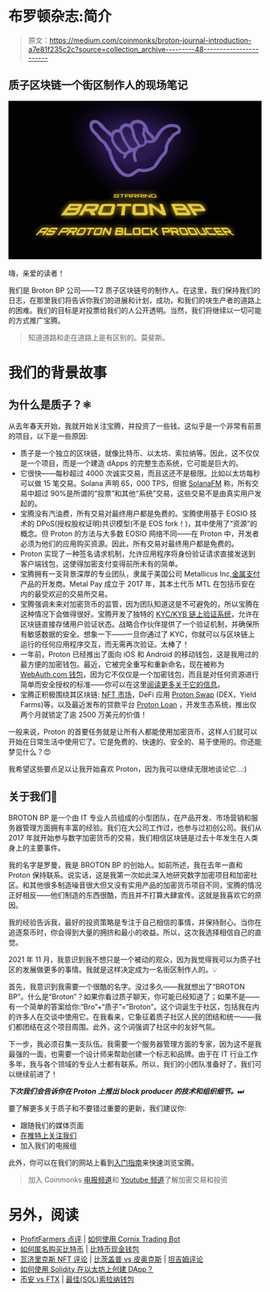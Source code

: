 # 布罗顿杂志:简介

> 原文：<https://medium.com/coinmonks/broton-journal-introduction-a7e81f235c2c?source=collection_archive---------48----------------------->

## 质子区块链一个街区制作人的现场笔记

![](img/05b9fe9274bb6e81c9d2892c1786714e.png)

嗨，亲爱的读者！

我们是 Broton BP 公司——T2 质子区块链号的制作人。在这里，我们保持我们的日志，在那里我们将告诉你我们的进展和计划，成功，和我们的块生产者的道路上的困难。我们的目标是对投票给我们的人公开透明。当然，我们将继续以一切可能的方式推广宝腾。

> 知道道路和走在道路上是有区别的。莫斐斯。

# 我们的背景故事

## 为什么是质子？⚛️

从去年春天开始，我就开始关注宝腾，并投资了一些钱。这似乎是一个非常有前景的项目，以下是一些原因:

*   质子是一个独立的区块链，就像比特币、以太坊、索拉纳等。因此，这不仅仅是一个项目，而是一个建造 dApps 的完整生态系统，它可能是巨大的。
*   它很快——每秒超过 4000 次诚实交易，而且这还不是极限。比如以太坊每秒可以做 15 笔交易。Solana 声明 65，000 TPS，但据 [SolanaFM](https://solana.fm/statistics) 称，所有交易中超过 90%是所谓的“投票”和其他“系统”交易，这些交易不是由真实用户发起的。
*   宝腾没有汽油费，所有交易对最终用户都是免费的。宝腾使用基于 EOSIO 技术的 DPoS(授权股权证明)共识模型(不是 EOS fork！)，其中使用了“资源”的概念。但 Proton 的方法与大多数 EOSIO 网络不同——在 Proton 中，开发者必须为他们的应用购买资源。因此，所有交易对最终用户都是免费的。
*   Proton 实现了一种签名请求机制，允许应用程序将身份验证请求直接发送到客户端钱包，这使得加密支付变得前所未有的简单。
*   宝腾拥有一支背景深厚的专业团队，隶属于美国公司 Metallicus Inc,[金属支付](https://metalpay.com/about)产品的开发商。Metal Pay 成立于 2017 年，其本土代币 MTL 在包括币安在内的最受欢迎的交易所交易。
*   宝腾强调未来对加密货币的监管，因为团队知道这是不可避免的，所以宝腾在这种情况下会做得很好。宝腾开发了独特的 [KYC/KYB 链上验证系统](https://protonkyc.com)，允许在区块链直接存储用户验证状态。战略合作伙伴提供了一个验证机制，并确保所有敏感数据的安全。想象一下——一旦你通过了 KYC，你就可以与区块链上运行的任何应用程序交互，而无需再次验证。太棒了！
*   一年前，Proton 已经推出了面向 iOS 和 Android 的移动钱包，这是我用过的最方便的加密钱包。最近，它被完全重写和重新命名，现在被称为[WebAuth.com 钱包](https://www.protonchain.com/wallet)，因为它不仅仅是一个加密钱包，而且是对任何资源进行简单而安全授权的标准——你可以在这里[阅读更多关于它的信息](https://blog.protonchain.com/meet-webauth/)。
*   宝腾正积极围绕其区块链: [NFT 市场](https://www.protonmarket.com)，DeFi 应用 [Proton Swap](https://protonswap.com) (DEX，Yield Farms)等，以及最近发布的贷款平台 [Proton Loan](https://protonloan.com) ，开发生态系统，推出仅两个月就锁定了逾 2500 万美元的价值！

一般来说，Proton 的首要任务就是让所有人都能使用加密货币，这样人们就可以开始在日常生活中使用它了。它是免费的、快速的、安全的、易于使用的。你还能梦见什么？😍

我希望这些要点足以让我开始喜欢 Proton，因为我可以继续无限地谈论它…:)

## 关于我们🤙

BROTON BP 是一个由 IT 专业人员组成的小型团队，在产品开发、市场营销和服务器管理方面拥有丰富的经验。我们在大公司工作过，也参与过初创公司。我们从 2017 年就开始参与数字加密货币的交易，我们相信区块链是过去十年发生在人类身上的主要事件。

我的名字是罗曼，我是 BROTON BP 的创始人。如前所述，我在去年一直和 Proton 保持联系。说实话，这是我第一次如此深入地研究数字加密项目和加密社区。和其他很多制造噪音很大但又没有实用产品的加密货币项目不同，宝腾的情况正好相反——他们制造的东西很酷，而且并不打算大肆宣传。这就是我喜欢它的原因。

我的经验告诉我，最好的投资策略是专注于自己相信的事情，并保持耐心。当你在追逐泵币时，你会得到大量的拥挤和最小的收益。所以，这次我选择相信自己的直觉。

2021 年 11 月，我意识到我不想只是一个被动的观众，因为我觉得我可以为质子社区的发展做更多的事情。我就是这样决定成为一名街区制作人的。💡

首先，我意识到我需要一个很酷的名字。没过多久——我就想出了“BROTON BP”。什么是“Broton”？如果你看过质子聊天，你可能已经知道了；如果不是——有一个简单的答案给你:“Bro”+“质子”=“Broton”。这个词诞生于社区，包括我在内的许多人在交谈中使用它。在我看来，它象征着质子社区人民的团结和统一——我们都团结在这个项目周围。此外，这个词强调了社区中的友好气氛。

下一步，我必须召集一支队伍。我需要一个服务器管理方面的专家，因为这不是我最强的一面，也需要一个设计师来帮助创建一个标志和品牌。由于在 IT 行业工作多年，我与各个领域的专业人士都有联系。所以，我们的小团队准备好了，我们可以继续前进了！

***下次我们会告诉你在 Proton 上推出 block producer 的技术和组织细节。*⏭**

要了解更多关于质子和不要错过重要的更新，我们建议你:

*   跟随我们的媒体页面
*   [在推特上关注我们](https://twitter.com/brotonbp)
*   加入我们的电报组

此外，你可以在我们的网站上看到[入门指南](https://brotonbp.com/guide)来快速浏览宝腾。

> 加入 Coinmonks [电报频道](https://t.me/coincodecap)和 [Youtube 频道](https://www.youtube.com/c/coinmonks/videos)了解加密交易和投资

# 另外，阅读

*   [ProfitFarmers 点评](https://coincodecap.com/profitfarmers-review) | [如何使用 Cornix Trading Bot](https://coincodecap.com/cornix-trading-bot)
*   [如何匿名购买比特币](https://coincodecap.com/buy-bitcoin-anonymously) | [比特币现金钱包](https://coincodecap.com/bitcoin-cash-wallets)
*   [瓦济里克斯 NFT 评论](https://coincodecap.com/wazirx-nft-review) | [比茨盖普 vs 皮奥克斯](https://coincodecap.com/bitsgap-vs-pionex) | [坦吉姆评论](https://coincodecap.com/tangem-wallet-review)
*   [如何使用 Solidity 在以太坊上创建 DApp？](https://coincodecap.com/create-a-dapp-on-ethereum-using-solidity)
*   [币安 vs FTX](https://coincodecap.com/binance-vs-ftx) | [最佳(SOL)索拉纳钱包](https://coincodecap.com/solana-wallets)